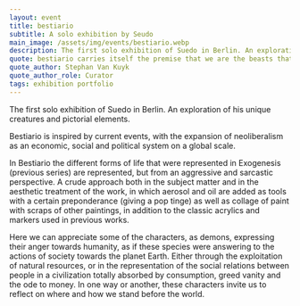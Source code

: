 ```yaml
---
layout: event
title: bestiario
subtitle: A solo exhibition by Seudo
main_image: /assets/img/events/bestiario.webp
description: The first solo exhibition of Suedo in Berlin. An exploration of his unique creatures and pictorial elements.
quote: bestiario carries itself the premise that we are the beasts that have come to devour everything, even ourselves
quote_author: Stephan Van Kuyk
quote_author_role: Curator
tags: exhibition portfolio 
---
```

The first solo exhibition of Suedo in Berlin. An exploration of his unique creatures and pictorial elements.

Bestiario is inspired by current events, with the expansion of neoliberalism as an economic, social and political system on a global scale.

In Bestiario the different forms of life that were represented in Exogenesis (previous series) are represented, but from an aggressive and sarcastic perspective. A crude approach both in the subject matter and in the aesthetic treatment of the work, in which aerosol and oil are added as tools with a certain preponderance (giving a pop tinge) as well as collage of paint with scraps of other paintings, in addition to the classic acrylics and markers used in previous works.

Here we can appreciate some of the characters, as demons, expressing their anger towards humanity, as if these species were answering to the actions of society towards the planet Earth. Either through the exploitation of natural resources, or in the representation of the social relations between people in a civilization totally absorbed by consumption, greed vanity and the ode to money. In one way or another, these characters invite us to reflect on where and how we stand before the world.
